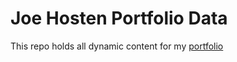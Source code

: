 # Joe Hosten Portfolio Data
This repo holds all dynamic content for my [portfolio](https://joehosten.me/)